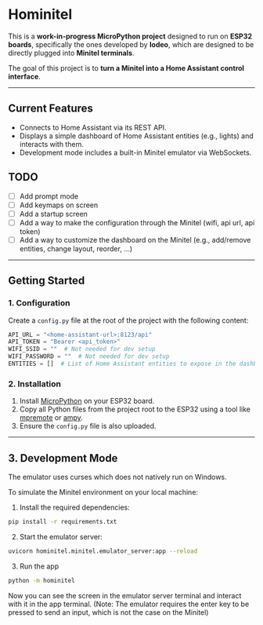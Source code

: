 # Hominitel

This is a **work-in-progress MicroPython project** designed to run on **ESP32 boards**, specifically the ones developed by **Iodeo**, which are designed to be directly plugged into **Minitel terminals**.

The goal of this project is to **turn a Minitel into a Home Assistant control interface**.

---

## Current Features

- Connects to Home Assistant via its REST API.
- Displays a simple dashboard of Home Assistant entities (e.g., lights) and interacts with them.
- Development mode includes a built-in Minitel emulator via WebSockets.

## TODO
- [ ] Add prompt mode
- [ ] Add keymaps on screen
- [ ] Add a startup screen
- [ ] Add a way to make the configuration through the Minitel (wifi, api url, api token)
- [ ] Add a way to customize the dashboard on the Minitel (e.g., add/remove entities, change layout, reorder, ...)
---

## Getting Started

### 1. Configuration

Create a `config.py` file at the root of the project with the following content:

```python
API_URL = "<home-assistant-url>:8123/api"
API_TOKEN = "Bearer <api_token>"
WIFI_SSID = ""  # Not needed for dev setup
WIFI_PASSWORD = ""  # Not needed for dev setup
ENTITIES = []  # List of Home Assistant entities to expose in the dashboard
```

### 2. Installation

1. Install [MicroPython](https://micropython.org/download/esp32/) on your ESP32 board.
2. Copy all Python files from the project root to the ESP32 using a tool like [mpremote](https://docs.micropython.org/en/latest/reference/mpremote.html) or [ampy](https://github.com/scientifichackers/ampy).
3. Ensure the `config.py` file is also uploaded.

---

## 3. Development Mode

The emulator uses curses which does not natively run on Windows.

To simulate the Minitel environment on your local machine:

1. Install the required dependencies:

```bash
pip install -r requirements.txt
```

2. Start the emulator server:
```bash
uvicorn hominitel.minitel.emulator_server:app --reload
```

3. Run the app
```bash
python -m hominitel
```

Now you can see the screen in the emulator server terminal and interact with it in the app terminal.
(Note: The emulator requires the enter key to be pressed to send an input, which is not the case on the Minitel)